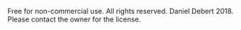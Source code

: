 Free for non-commercial use. All rights reserved. Daniel Debert 2018. Please contact the owner for the license.